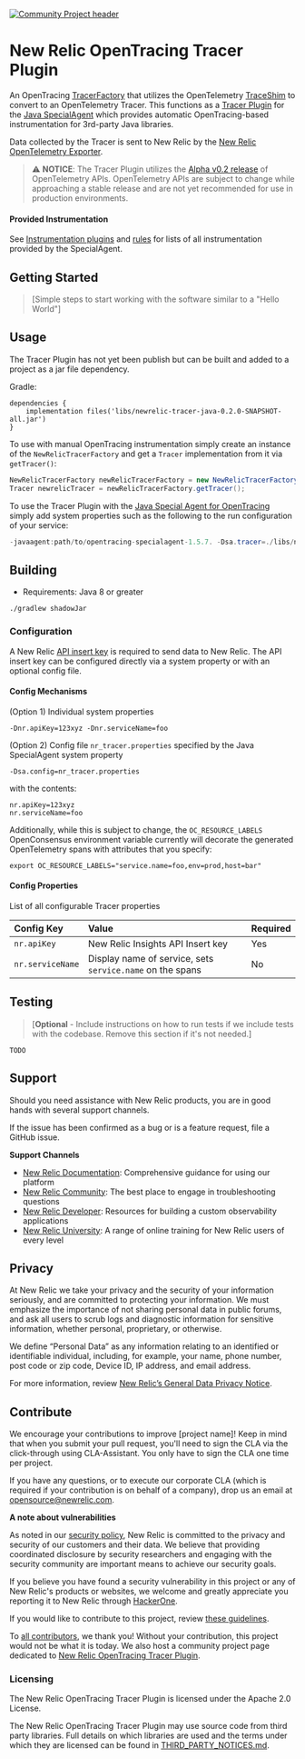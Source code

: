 [![Community Project header](https://github.com/newrelic/open-source-office/raw/master/examples/categories/images/Community_Project.png)](https://github.com/newrelic/open-source-office/blob/master/examples/categories/index.md#community-project)

# New Relic OpenTracing Tracer Plugin

An OpenTracing [TracerFactory](https://github.com/opentracing-contrib/java-tracerresolver) that utilizes the OpenTelemetry [TraceShim](https://github.com/open-telemetry/opentelemetry-java/blob/master/opentracing_shim/src/main/java/io/opentelemetry/opentracingshim/TraceShim.java) 
to convert to an OpenTelemetry Tracer. This functions as a [Tracer Plugin](https://github.com/opentracing-contrib/java-specialagent#43-tracer-plugin) 
for the [Java SpecialAgent](https://github.com/opentracing-contrib/java-specialagent) which provides automatic OpenTracing-based instrumentation for 3rd-party Java libraries.
 
Data collected by the Tracer is sent to New Relic by the [New Relic OpenTelemetry Exporter](https://github.com/newrelic/opentelemetry-exporter-java).

> ⚠️ **NOTICE**: The Tracer Plugin utilizes the [Alpha v0.2 release](https://github.com/open-telemetry/opentelemetry-specification/blob/master/milestones.md#alpha-v02) of OpenTelemetry APIs. OpenTelemetry APIs are subject to change while approaching a stable release and are not yet recommended for use in production environments.

#### Provided Instrumentation

See [Instrumentation plugins](https://github.com/opentracing-contrib/java-specialagent#61-instrumentation-plugins) and [rules](https://github.com/opentracing-contrib/java-specialagent#63-instrumented-libraries-by-existing-rules) for lists of all instrumentation provided by the SpecialAgent.

## Getting Started

>[Simple steps to start working with the software similar to a "Hello World"]

## Usage

The Tracer Plugin has not yet been publish but can be built and added to a project as a jar file dependency.

Gradle:  

```
dependencies {
    implementation files('libs/newrelic-tracer-java-0.2.0-SNAPSHOT-all.jar')
}
```

To use with manual OpenTracing instrumentation simply create an instance of the `NewRelicTracerFactory` and get a `Tracer` implementation from it via `getTracer()`:

```java
NewRelicTracerFactory newRelicTracerFactory = new NewRelicTracerFactory();
Tracer newrelicTracer = newRelicTracerFactory.getTracer();
```

To use the Tracer Plugin with the [Java Special Agent for OpenTracing](https://github.com/opentracing-contrib/java-specialagent#43-tracer-plugin) simply add system properties such as the following to the run configuration of your service:

```java
-javaagent:path/to/opentracing-specialagent-1.5.7. -Dsa.tracer=./libs/newrelic-tracer-java-0.2.0-SNAPSHOT-all.jar -Dsa.log.level=INFO -Dnr.apiKey=XXX -Dnr.serviceName="MyService"
```

## Building

* Requirements: Java 8 or greater

`./gradlew shadowJar`

### Configuration

A New Relic [API insert key](https://docs.newrelic.com/docs/insights/insights-data-sources/custom-data/introduction-event-api#register) is required to send data to New Relic. The API insert key can be configured directly via a system property or with an optional config file.

#### Config Mechanisms

(Option 1) Individual system properties

`-Dnr.apiKey=123xyz -Dnr.serviceName=foo`

(Option 2) Config file `nr_tracer.properties` specified by the Java SpecialAgent system property

`-Dsa.config=nr_tracer.properties`

with the contents:

```
nr.apiKey=123xyz
nr.serviceName=foo
```

Additionally, while this is subject to change, the `OC_RESOURCE_LABELS` OpenConsensus environment variable currently will decorate the generated OpenTelemetry spans with attributes that you specify:

`export OC_RESOURCE_LABELS="service.name=foo,env=prod,host=bar"`

#### Config Properties

List of all configurable Tracer properties

| Config Key       | Value                                                     | Required |
| :--------------  | :-------------------------------------------------------- | :------  |
| `nr.apiKey`      | New Relic Insights API Insert key                         | Yes      |
| `nr.serviceName` | Display name of service, sets `service.name` on the spans | No       |

## Testing

>[**Optional** - Include instructions on how to run tests if we include tests with the codebase. Remove this section if it's not needed.]

`TODO`

## Support

Should you need assistance with New Relic products, you are in good hands with several support channels.

If the issue has been confirmed as a bug or is a feature request, file a GitHub issue.

**Support Channels**

* [New Relic Documentation](https://docs.newrelic.com/docs/agents/java-agent/configuration/java-agent-configuration-config-file#h2-transaction-tracer): Comprehensive guidance for using our platform
* [New Relic Community](https://discuss.newrelic.com/tags/javaagent): The best place to engage in troubleshooting questions
* [New Relic Developer](https://developer.newrelic.com/): Resources for building a custom observability applications
* [New Relic University](https://learn.newrelic.com/): A range of online training for New Relic users of every level

## Privacy
At New Relic we take your privacy and the security of your information seriously, and are committed to protecting your information. We must emphasize the importance of not sharing personal data in public forums, and ask all users to scrub logs and diagnostic information for sensitive information, whether personal, proprietary, or otherwise.

We define “Personal Data” as any information relating to an identified or identifiable individual, including, for example, your name, phone number, post code or zip code, Device ID, IP address, and email address.

For more information, review [New Relic’s General Data Privacy Notice](https://newrelic.com/termsandconditions/privacy).

## Contribute

We encourage your contributions to improve [project name]! Keep in mind that when you submit your pull request, you'll need to sign the CLA via the click-through using CLA-Assistant. You only have to sign the CLA one time per project.

If you have any questions, or to execute our corporate CLA (which is required if your contribution is on behalf of a company), drop us an email at opensource@newrelic.com.

**A note about vulnerabilities**

As noted in our [security policy](../../security/policy), New Relic is committed to the privacy and security of our customers and their data. We believe that providing coordinated disclosure by security researchers and engaging with the security community are important means to achieve our security goals.

If you believe you have found a security vulnerability in this project or any of New Relic's products or websites, we welcome and greatly appreciate you reporting it to New Relic through [HackerOne](https://hackerone.com/newrelic).

If you would like to contribute to this project, review [these guidelines](./CONTRIBUTING.md).

To [all contributors](https://github.com/newrelic/newrelic-tracer-java/graphs/contributors), we thank you!  Without your contribution, this project would not be what it is today.  We also host a community project page dedicated to [New Relic OpenTracing Tracer Plugin](https://opensource.newrelic.com/projects/newrelic/newrelic-tracer-java).

### Licensing

The New Relic OpenTracing Tracer Plugin is licensed under the Apache 2.0 License.

The New Relic OpenTracing Tracer Plugin may use source code from third party libraries.
Full details on which libraries are used and the terms under which they are licensed can be found in [THIRD_PARTY_NOTICES.md](THIRD_PARTY_NOTICES.md).
